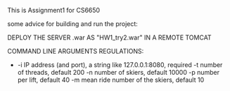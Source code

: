 This is Assignment1 for CS6650

some advice for building and run the project:

DEPLOY THE SERVER .war AS "HW1_try2.war" IN A REMOTE TOMCAT

COMMAND LINE ARGUMENTS REGULATIONS:

 * -i IP address (and port), a string like 127.0.0.1:8080, required
   -t number of threads, default 200
   -n number of skiers, default 10000
   -p number per lift, default 40
   -m mean ride number of the skiers, default 10
